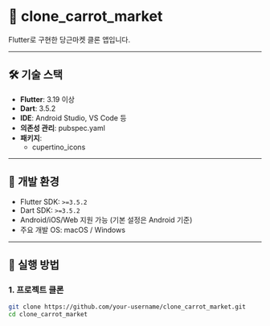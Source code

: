 # 🥕 clone_carrot_market

Flutter로 구현한 당근마켓 클론 앱입니다.  

---

## 🛠️ 기술 스택

- **Flutter**: 3.19 이상  
- **Dart**: 3.5.2  
- **IDE**: Android Studio, VS Code 등  
- **의존성 관리**: pubspec.yaml  
- **패키지**:  
  - cupertino_icons

---

## 🧪 개발 환경

- Flutter SDK: `>=3.5.2`
- Dart SDK: `>=3.5.2`
- Android/iOS/Web 지원 가능 (기본 설정은 Android 기준)
- 주요 개발 OS: macOS / Windows

---

## 🚀 실행 방법

### 1. 프로젝트 클론
```bash
git clone https://github.com/your-username/clone_carrot_market.git
cd clone_carrot_market
